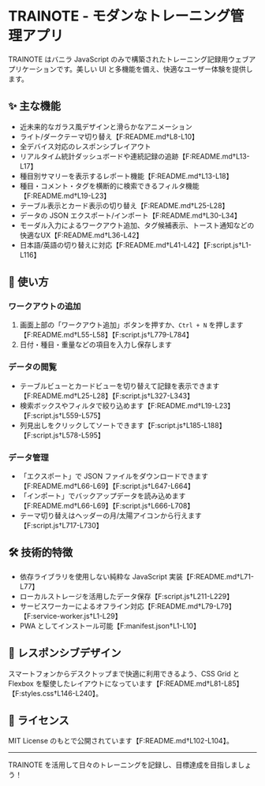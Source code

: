 # TRAINOTE - モダンなトレーニング管理アプリ

TRAINOTE はバニラ JavaScript のみで構築されたトレーニング記録用ウェブアプリケーションです。美しい UI と多機能を備え、快適なユーザー体験を提供します。

## ✨ 主な機能

- 近未来的なガラス風デザインと滑らかなアニメーション
- ライト/ダークテーマ切り替え【F:README.md†L8-L10】
- 全デバイス対応のレスポンシブレイアウト
- リアルタイム統計ダッシュボードや連続記録の追跡【F:README.md†L13-L17】
- 種目別サマリーを表示するレポート機能【F:README.md†L13-L18】
- 種目・コメント・タグを横断的に検索できるフィルタ機能【F:README.md†L19-L23】
- テーブル表示とカード表示の切り替え【F:README.md†L25-L28】
- データの JSON エクスポート/インポート【F:README.md†L30-L34】
- モーダル入力によるワークアウト追加、タグ候補表示、トースト通知などの快適なUX【F:README.md†L36-L42】
- 日本語/英語の切り替えに対応【F:README.md†L41-L42】【F:script.js†L1-L116】

## 🎯 使い方

### ワークアウトの追加
1. 画面上部の「ワークアウト追加」ボタンを押すか、`Ctrl + N` を押します【F:README.md†L55-L58】【F:script.js†L779-L784】
2. 日付・種目・重量などの項目を入力し保存します

### データの閲覧
- テーブルビューとカードビューを切り替えて記録を表示できます【F:README.md†L25-L28】【F:script.js†L327-L343】
- 検索ボックスやフィルタで絞り込めます【F:README.md†L19-L23】【F:script.js†L559-L575】
- 列見出しをクリックしてソートできます【F:script.js†L185-L188】【F:script.js†L578-L595】

### データ管理
- 「エクスポート」で JSON ファイルをダウンロードできます【F:README.md†L66-L69】【F:script.js†L647-L664】
- 「インポート」でバックアップデータを読み込めます【F:README.md†L66-L69】【F:script.js†L666-L708】
- テーマ切り替えはヘッダーの月/太陽アイコンから行えます【F:script.js†L717-L730】

## 🛠️ 技術的特徴

- 依存ライブラリを使用しない純粋な JavaScript 実装【F:README.md†L71-L77】
- ローカルストレージを活用したデータ保存【F:script.js†L211-L229】
- サービスワーカーによるオフライン対応【F:README.md†L79-L79】【F:service-worker.js†L1-L29】
- PWA としてインストール可能【F:manifest.json†L1-L10】

## 📱 レスポンシブデザイン

スマートフォンからデスクトップまで快適に利用できるよう、CSS Grid と Flexbox を駆使したレイアウトになっています【F:README.md†L81-L85】【F:styles.css†L146-L240】。

## 📄 ライセンス

MIT License のもとで公開されています【F:README.md†L102-L104】。

---
TRAINOTE を活用して日々のトレーニングを記録し、目標達成を目指しましょう！
